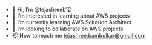 - 👋 Hi, I’m @tejashreeb12
- 👀 I’m interested in learning about AWS projects
- 🌱 I’m currently learning AWS Solutuon Architect
- 💞️ I’m looking to collaborate on AWS projects
- 📫 How to reach me tejashree.bambulkar@gmail.com

<!---
tejashreeb12/tejashreeb12 is a ✨ special ✨ repository because its `README.md` (this file) appears on your GitHub profile.
You can click the Preview link to take a look at your changes.
--->
